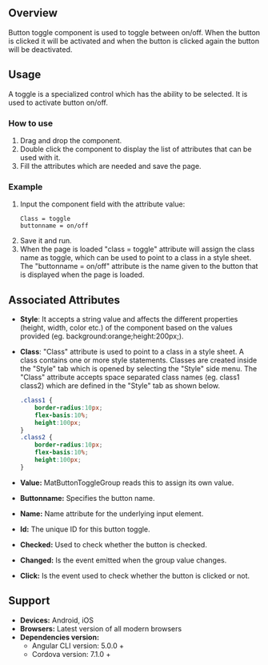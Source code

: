 ## Overview 
Button toggle component is used to toggle between on/off. When the button is clicked it will be activated and when the button is clicked again the button will be deactivated.

## Usage
A toggle is a specialized control which has the ability to be selected. It is used to activate button on/off.

### How to use   
1. Drag and drop the component. 
2. Double click the component to display the list of attributes that can be used with it.
3. Fill the attributes which are needed and save the page.

### Example 
1. Input the component field with the attribute value:
    ``` 
    Class = toggle
    buttonname = on/off
    ```
2. Save it and run.
3. When the page is loaded "class = toggle" attribute will assign the class name as toggle, which can be used to point to a class in a style sheet. The "buttonname = on/off" attribute is the name given to the button that is displayed when the page is loaded.

## Associated Attributes
- **Style**: It accepts a string value and affects the different properties (height, width, color etc.) of the component based on the values provided (eg. background:orange;height:200px;).

- **Class**: "Class" attribute is used to point to a class in a style sheet. A class contains one or more style statements. Classes are created inside the "Style" tab which is opened by selecting the "Style" side menu. The "Class" attribute accepts space separated class names (eg. class1 class2) which are defined in the "Style" tab as shown below.
    ```css
    .class1 {
        border-radius:10px;
        flex-basis:10%;
        height:100px;
    }
    .class2 {
        border-radius:10px;
        flex-basis:10%;
        height:100px;
    }
    
    ```
- **Value:** MatButtonToggleGroup reads this to assign its own value.
- **Buttonname:** Specifies the button name.
- **Name:** Name attribute for the underlying input element.
- **Id:** The unique ID for this button toggle.
- **Checked:** Used to check whether the button is checked. 
- **Changed:** Is the event emitted when the group value changes.
- **Click:** Is the event used to check whether the button is clicked or not.

## Support
- **Devices:** Android, iOS
- **Browsers:**  Latest version of all modern browsers
- **Dependencies version:**
    - Angular CLI version: 5.0.0 +
    - Cordova version: 7.1.0 +
